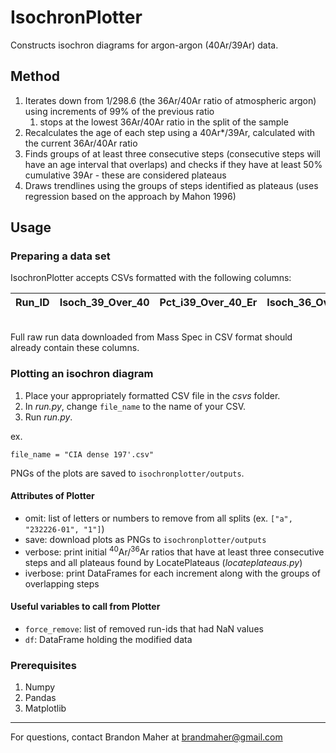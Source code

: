 # IsochronPlotter
Constructs isochron diagrams for argon-argon (40Ar/39Ar) data.

## Method
1. Iterates down from 1/298.6 (the 36Ar/40Ar ratio of atmospheric argon) using increments of 99% of the previous ratio 
   1. stops at the lowest 36Ar/40Ar ratio in the split of the sample 
2. Recalculates the age of each step using a 40Ar*/39Ar, calculated with the current 36Ar/40Ar ratio 
3. Finds groups of at least three consecutive steps (consecutive steps will have an age interval that overlaps) and 
checks if they have at least 50% cumulative 39Ar - these are considered plateaus 
4. Draws trendlines using the groups of steps identified as plateaus (uses regression based on the approach by Mahon 1996)

## Usage
### Preparing a data set
IsochronPlotter accepts CSVs formatted with the following columns:

| Run_ID | Isoch_39_Over_40 | Pct_i39_Over_40_Er | Isoch_36_Over_40 | Pct_i36_Over_40_Er | Correl_36_Over_39 | Ar36_Over_Ar39 | Ar39_Moles | Age_Er | J |
| --- | --- | --- | --- | --- | --- | --- | --- | --- |---|
<br>
Full raw run data downloaded from Mass Spec in CSV format should already contain these columns.

### Plotting an isochron diagram
1. Place your appropriately formatted CSV file in the _csvs_ folder.
2. In _run.py_, change `file_name` to the name of your CSV.
3. Run _run.py_.

ex.
```
file_name = "CIA dense 197'.csv"
```

PNGs of the plots are saved to `isochronplotter/outputs`.

#### Attributes of Plotter

- omit: list of letters or numbers to remove from all splits (ex. `["a", "232226-01", "1"]`)
- save: download plots as PNGs to `isochronplotter/outputs`
- verbose: print initial <sup>40</sup>Ar/<sup>36</sup>Ar ratios that have at least three consecutive steps and all 
plateaus found by LocatePlateaus (_locateplateaus.py_)
- iverbose: print DataFrames for each increment along with the groups of overlapping steps

#### Useful variables to call from Plotter

- `force_remove`: list of removed run-ids that had NaN values
- `df`: DataFrame holding the modified data

### Prerequisites
1. Numpy
2. Pandas
3. Matplotlib

---
For questions, contact Brandon Maher at brandmaher@gmail.com
